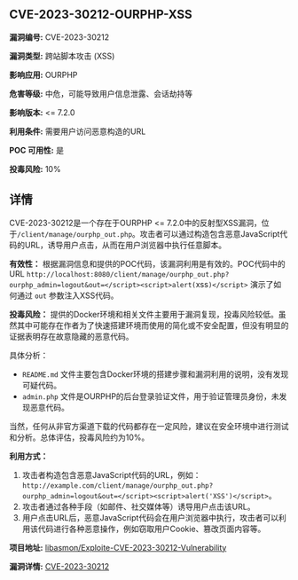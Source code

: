 ## CVE-2023-30212-OURPHP-XSS

**漏洞编号:** CVE-2023-30212

**漏洞类型:** 跨站脚本攻击 (XSS)

**影响应用:** OURPHP

**危害等级:** 中危，可能导致用户信息泄露、会话劫持等

**影响版本:** <= 7.2.0

**利用条件:** 需要用户访问恶意构造的URL

**POC 可用性:** 是

**投毒风险:** 10%

## 详情

CVE-2023-30212是一个存在于OURPHP <= 7.2.0中的反射型XSS漏洞，位于`/client/manage/ourphp_out.php`。攻击者可以通过构造包含恶意JavaScript代码的URL，诱导用户点击，从而在用户浏览器中执行任意脚本。 

**有效性：**
根据漏洞信息和提供的POC代码，该漏洞利用是有效的。POC代码中的URL `http://localhost:8080/client/manage/ourphp_out.php?ourphp_admin=logout&out=</script><script>alert(`xss`)</script>` 演示了如何通过 `out` 参数注入XSS代码。

**投毒风险：**
提供的Docker环境和相关文件主要用于漏洞复现，投毒风险较低。虽然其中可能存在作者为了快速搭建环境而使用的简化或不安全配置，但没有明显的证据表明存在故意隐藏的恶意代码。

具体分析：
* `README.md` 文件主要包含Docker环境的搭建步骤和漏洞利用的说明，没有发现可疑代码。
* `admin.php` 文件是OURPHP的后台登录验证文件，用于验证管理员身份，未发现恶意代码。

当然，任何从非官方渠道下载的代码都存在一定风险，建议在安全环境中进行测试和分析。总体评估，投毒风险约为10%。

**利用方式：**
1.  攻击者构造包含恶意JavaScript代码的URL，例如：`http://example.com/client/manage/ourphp_out.php?ourphp_admin=logout&out=</script><script>alert('XSS')</script>`。
2.  攻击者通过各种手段（如邮件、社交媒体等）诱导用户点击该URL。
3.  用户点击URL后，恶意JavaScript代码会在用户浏览器中执行，攻击者可以利用该代码进行各种恶意操作，例如窃取用户Cookie、篡改页面内容等。

**项目地址:** [libasmon/Exploite-CVE-2023-30212-Vulnerability](https://github.com/libasmon/Exploite-CVE-2023-30212-Vulnerability)

**漏洞详情:** [CVE-2023-30212](https://nvd.nist.gov/vuln/detail/CVE-2023-30212)
